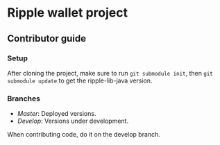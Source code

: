 # Ripple wallet project

## Contributor guide

### Setup

After cloning the project, make sure to run `git submodule init`, then `git submodule update` to get the ripple-lib-java version.

### Branches

- *Master*: Deployed versions.
- *Develop*: Versions under development.

When contributing code, do it on the develop branch.
